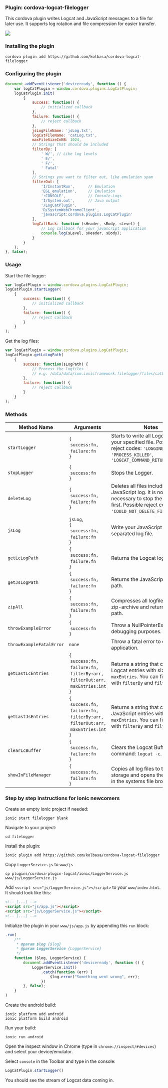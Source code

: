### Plugin: cordova-logcat-filelogger

This cordova plugin writes Logcat and JavaScript messages to a file for later use. It supports log rotation and file compression for easier transfer.

![](https://github.com/kolbasa/cordova-logcat-filelogger/blob/images/logcat-inspect.gif)

### Installing the plugin

```
cordova plugin add https://github.com/kolbasa/cordova-logcat-filelogger
```

### Configuring the plugin

```javascript
document.addEventListener('deviceready', function () {
    var logCatPlugin = window.cordova.plugins.LogCatPlugin;
    logCatPlugin.init(
        {
            success: function() {
                // initialized callback
            },
            failure: function() {
                // reject callback
            },
            jsLogFileName: 'jsLog.txt',
            logCatFileName: 'catLog.txt',
            maxFileSizeInKB: 1024,
            // Strings that should be included
            filterBy: [
                ' W/', // Like log levels
                ' E/',
                ' F/',
                ' Fatal'
            ],
            // Strings you want to filter out, like emulation spam
            filterOut: [
                'I/InstantRun',      // Emulation
                'EGL_emulation',     // Emulation
                ':CONSOLE',          // Console-Logs
                'I/System.out',      // Java output
                '/LogCatPlugin',
                'D/SystemWebChromeClient',
                'javascript:cordova.plugins.LogCatPlugin'
            ],
            logCallBack: function (sHeader, sBody, sLevel) {
                // Log callback for your javascript application
                console.log(sLevel, sHeader, sBody);
            }
        }
    );
}, false);
```

### Usage

Start the file logger:
```javascript
var logCatPlugin = window.cordova.plugins.LogCatPlugin;
logCatPlugin.startLogger(
    {
        success: function() {
            // initialized callback
        },
        failure: function() {
            // reject callback
        }
    }
);
```

Get the log files:
```javascript
var logCatPlugin = window.cordova.plugins.LogCatPlugin;
logCatPlugin.getLcLogPath(
    {
        success: function(sLogPath) {
            // Process the logfiles
            // e.g. /data/data/com.ionicframework.filelogger/files/catLog.txt
        },
        failure: function() {
            // reject callback
        }
    }
);
```

### Methods

| Method Name | Arguments | Notes
|---|---|---|
| `startLogger` | `{`<br>&nbsp;`success:fn,`<br>&nbsp;`failure:fn`<br>`}` | Starts to write all Logcat data to your specified file. Possible reject codes: `'LOGGING_STOPPED'`, `'PROCESS_KILLED'`, `'LOGCAT_COMMAND_RETURNED_ERROR'`|
| `stopLogger` | `{`<br>&nbsp;`success:fn`<br>`}` | Stops the Logger. |
| `deleteLog` | `{`<br>&nbsp;`success:fn,`<br>&nbsp;`failure:fn`<br>`}` | Deletes all files including the JavaScript log. It is not necessary to stop the Logger first. Possible reject codes: `'COULD_NOT_DELETE_FILE'`. |
| `jsLog` | `jsLog`,<br>`{`<br>&nbsp;`success:fn,`<br>&nbsp;`failure:fn`<br>`}` | Write your JavaScript log into a separated log file. |
| `getLcLogPath` | `{`<br>&nbsp;`success:fn,`<br>&nbsp;`failure:fn`<br>`}` | Returns the Logcat logfile path. |
| `getJsLogPath` | `{`<br>&nbsp;`success:fn,`<br>&nbsp;`failure:fn`<br>`}` | Returns the JavaScript logfile path. |
| `zipAll` | `{`<br>&nbsp;`success:fn,`<br>&nbsp;`failure:fn`<br>`}` | Compresses all logfiles to one zip-archive and returns the file path. |
| `throwExampleError` | `{`<br>&nbsp;`success:fn`<br>`}` | Throw a NullPointerException for debugging purposes. |
| `throwExampleFatalError` | `none` | Throw a fatal error to crash your application. |
| `getLastLcEntries` | `{`<br>&nbsp;`success:fn,`<br>&nbsp;`failure:fn,`<br>&nbsp;`filterBy:arr,`<br>&nbsp;`filterOut:arr,`<br>&nbsp;`maxEntries:int`<br>`}` | Returns a string that contains Logcat entries with size `maxEntries`. You can filter them with `filterBy` and `filterOut`. |
| `getLastJsEntries` | `{`<br>&nbsp;`success:fn,`<br>&nbsp;`failure:fn,`<br>&nbsp;`filterBy:arr,`<br>&nbsp;`filterOut:arr,`<br>&nbsp;`maxEntries:int`<br>`}` | Returns a string that contains JavaScript entries with size `maxEntries`. You can filter them with `filterBy` and `filterOut`. |
| `clearLcBuffer` | `{`<br>&nbsp;`success:fn,`<br>&nbsp;`failure:fn`<br>`}` | Clears the Logcat Buffer with the command: `logcat -c`. |
| `showInFileManager` | `{`<br>&nbsp;`success:fn,`<br>&nbsp;`failure:fn`<br>`}` | Copies all log files to the external storage and opens the directory in the systems file browser. |

### Step by step instructions for Ionic newcomers

Create an empty ionic project if needed:
```
ionic start filelogger blank
```

Navigate to your project:
```
cd filelogger
```

Install the plugin:
```
ionic plugin add https://github.com/kolbasa/cordova-logcat-filelogger
```

Copy ```LoggerService.js``` to ```www/js```
```
cp plugins/cordova-plugin-logcat/ionic/LoggerService.js www/js/LoggerService.js
```

Add ```<script src="js/LoggerService.js"></script>``` to your ```www/index.html```.
It should look like this:
```html
<!-- [...] -->
<script src="js/app.js"></script>
<script src="js/LoggerService.js"></script>
<!-- [...] -->
```

Initialize the plugin in your ```www/js/app.js``` by appending this ```run``` block:
```javascript
.run(
    /**
     * @param $log {$log}
     * @param LoggerService {LoggerService}
     */
    function ($log, LoggerService) {
        document.addEventListener('deviceready', function () {
            LoggerService.init()
                .catch(function (err) {
                    $log.error("Something went wrong", err);
                })
        }, false);
    }
)
```


Create the android build:
```
ionic platform add android
ionic platform build android
```

Run your build:
```
ionic run android
```

Open the inspect window in Chrome (type in ```chrome://inspect/#devices```) and select your device/emulator.

Select ```console``` in the Toolbar and type in the console:

```javascript
LogCatPlugin.startLogger()
```

You should see the stream of Logcat data coming in.
